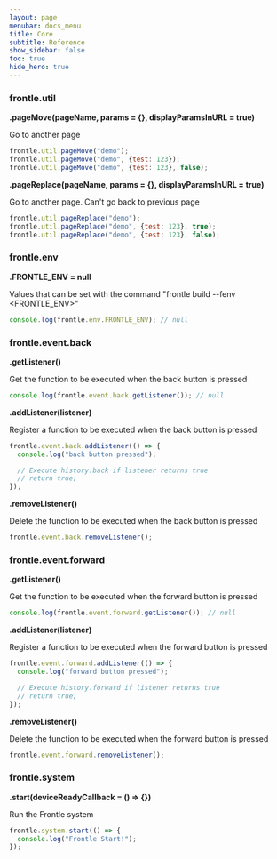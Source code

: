```yaml
---
layout: page
menubar: docs_menu
title: Core
subtitle: Reference
show_sidebar: false
toc: true
hide_hero: true
---
```


### frontle.util

**.pageMove(pageName, params = {}, displayParamsInURL = true)**

Go to another page

```javascript
frontle.util.pageMove("demo");
frontle.util.pageMove("demo", {test: 123});
frontle.util.pageMove("demo", {test: 123}, false);
```

**.pageReplace(pageName, params = {}, displayParamsInURL = true)**

Go to another page. Can't go back to previous page

```javascript
frontle.util.pageReplace("demo");
frontle.util.pageReplace("demo", {test: 123}, true);
frontle.util.pageReplace("demo", {test: 123}, false);
```

### frontle.env

**.FRONTLE_ENV = null**

Values ​​that can be set with the command "frontle build --fenv \<FRONTLE_ENV\>"

```javascript
console.log(frontle.env.FRONTLE_ENV); // null
```

### frontle.event.back

**.getListener()**

Get the function to be executed when the back button is pressed

```javascript
console.log(frontle.event.back.getListener()); // null
```

**.addListener(listener)**

Register a function to be executed when the back button is pressed

```javascript
frontle.event.back.addListener(() => {
  console.log("back button pressed");

  // Execute history.back if listener returns true
  // return true;
});
```

**.removeListener()**

Delete the function to be executed when the back button is pressed

```javascript
frontle.event.back.removeListener();
```

### frontle.event.forward

**.getListener()**

Get the function to be executed when the forward button is pressed

```javascript
console.log(frontle.event.forward.getListener()); // null
```

**.addListener(listener)**

Register a function to be executed when the forward button is pressed

```javascript
frontle.event.forward.addListener(() => {
  console.log("forward button pressed");

  // Execute history.forward if listener returns true
  // return true;
});
```

**.removeListener()**

Delete the function to be executed when the forward button is pressed

```javascript
frontle.event.forward.removeListener();
```

### frontle.system

**.start(deviceReadyCallback = () => {})**

Run the Frontle system

```javascript
frontle.system.start(() => {
  console.log("Frontle Start!");
});
```
